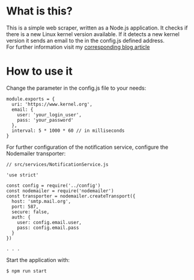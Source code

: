 # What is this?
This is a simple web scraper, written as a Node.js application. It checks if there is a new Linux
kernel version available. If it detects a new kernel version it sends an email
to the in the config.js defined address.  
For further information visit my [corresponding blog article](https://nicogreve.de/post/a-simple-web-scaper-with-email-notification/)

# How to use it
Change the parameter in the config.js file to your needs:
```
module.exports = {
  uri: 'https://www.kernel.org',
  email: {
    user: 'your_login_user',
    pass: 'your_password'
  },
  interval: 5 * 1000 * 60 // in milliseconds
}
```

For further configuration of the notification service, configure the
Nodemailer transporter:
```
// src/services/NotificationService.js

'use strict'

const config = require('../config')
const nodemailer = require('nodemailer')
const transporter = nodemailer.createTransport({
  host: 'smtp.mail.org',
  port: 587,
  secure: false,
  auth: {
    user: config.email.user,
    pass: config.email.pass
  }
})

. . .

```


Start the application with:

```
$ npm run start
```

